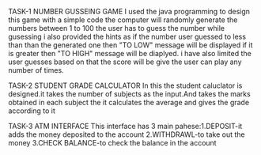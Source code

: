 TASK-1 NUMBER GUSSEING GAME 
      I used the java programming to design this game with a simple code the computer will randomly generate the numbers between 1 to 100 
      the user has to guess the number while gusessing i also provided the hints as if the number user guessed to less than than the 
      generated one then "TO LOW" message will be displayed if it is greater then "TO HIGH" message will be diaplyed.
      i have also limited the user guesses based on that the score will be give
      the user can play any number of times.

TASK-2 STUDENT GRADE CALCULATOR
      In this the student caluclator is designed.it takes the number of subjects as the input.And takes the marks obtained in each subject
      the it calculates the average and gives the grade according to it

TASK-3 ATM INTERFACE
      This interface has 3 main pahese:1.DEPOSIT-it adds the money deposited to the account
                                       2.WITHDRAWL-to take out the money
                                       3.CHECK BALANCE-to check the balance in the account
      
